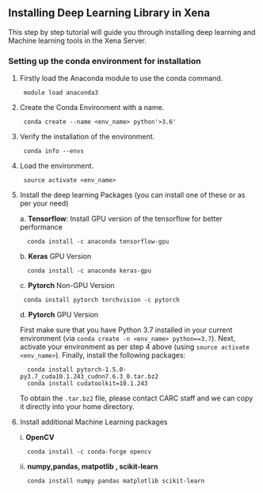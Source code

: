 ## Installing Deep Learning Library in Xena ##

This step by step tutorial will guide you through installing deep learning and Machine learning tools in the Xena Server.

### Setting up the conda environment for installation ###

1. Firstly load the Anaconda module to use the conda command.

	 	module load anaconda3

2. Create the Conda Environment with a name.
 
	 	conda create --name <env_name> python'>3.6'

3. Verify the installation of the environment.

		conda info --envs	


4. Load the environment.

	 	source activate <env_name> 


5. Install the deep learning Packages (you can install one of these or as per your need)
	
	a.  **Tensorflow**: Install GPU version of the 	tensorflow for better performance

		 conda install -c anaconda tensorflow-gpu

	b.  **Keras**  GPU Version 

		 conda install -c anaconda keras-gpu  

	c.   **Pytorch** Non-GPU Version

		conda install pytorch torchvision -c pytorch
		 
	d.   **Pytorch** GPU Version

	First make sure that you have Python 3.7 installed in your current environment (via `conda create -n <env_name> python==3.7`). Next, activate your environment as per step 4 above (using `source activate <env_name>`). Finally, install the following packages:
		 
		 conda install pytorch-1.5.0-py3.7_cuda10.1.243_cudnn7.6.3_0.tar.bz2
		 conda install cudatoolkit=10.1.243

	To obtain the `.tar.bz2` file, please contact CARC staff and we can copy it directly into your home directory.

6. Install additional Machine Learning packages
	
	i.  **OpenCV**

		 conda install -c conda-forge opencv 

	ii. **numpy,pandas, matpotlib , scikit-learn**

		 conda install numpy pandas matplotlib scikit-learn 
